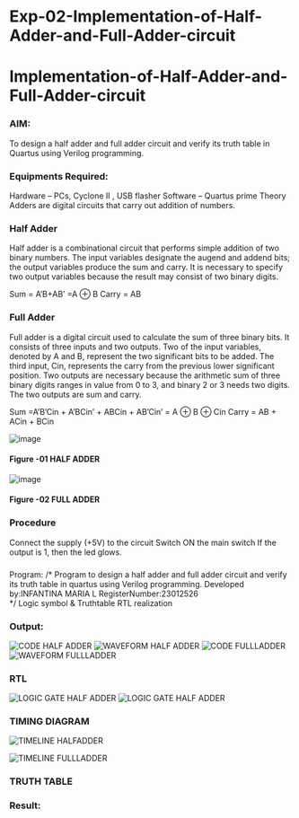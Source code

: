 # Exp-02-Implementation-of-Half-Adder-and-Full-Adder-circuit

# Implementation-of-Half-Adder-and-Full-Adder-circuit
### AIM:
To design a half adder and full adder circuit and verify its truth table in Quartus using Verilog programming.

### Equipments Required:
Hardware – PCs, Cyclone II , USB flasher
Software – Quartus prime
Theory
Adders are digital circuits that carry out addition of numbers.

### Half Adder
Half adder is a combinational circuit that performs simple addition of two binary numbers. The input variables designate the augend and addend bits; the output variables produce the sum and carry. It is necessary to specify two output variables because the result may consist of two binary digits.

Sum = A’B+AB’ =A ⊕ B Carry = AB

### Full Adder
Full adder is a digital circuit used to calculate the sum of three binary bits. It consists of three inputs and two outputs. Two of the input variables, denoted by A and B, represent the two significant bits to be added. The third input, Cin, represents the carry from the previous lower significant position. Two outputs are necessary because the arithmetic sum of three binary digits ranges in value from 0 to 3, and binary 2 or 3 needs two digits. The two outputs are sum and carry.

Sum =A’B’Cin + A’BCin’ + ABCin + AB’Cin’ = A ⊕ B ⊕ Cin Carry = AB + ACin + BCin

 ![image](https://user-images.githubusercontent.com/36288975/163552156-a13e5a56-c638-4110-97d9-8896907c8d25.png)

#### Figure -01 HALF ADDER 


![image](https://user-images.githubusercontent.com/36288975/163552057-b3547877-6d07-45b4-b7e0-bcfebfad9e1d.png)

#### Figure -02 FULL ADDER 

### Procedure

Connect the supply (+5V) to the circuit
Switch ON the main switch
If the output is 1, then the led glows.
### 
Program:
/*
Program to design a half adder and full adder circuit and verify its truth table in quartus using Verilog programming.
Developed by:INFANTINA MARIA L 
RegisterNumber:23012526  
*/
Logic symbol & Truthtable
RTL realization

### Output:
![CODE HALF ADDER](https://github.com/INFANTINA1401/Exp-02-Implementation-of-Half-Adder-and-Full-Adder-circuit/assets/147313821/9f293ac6-abd1-477b-b18a-8c2319da2634)
![WAVEFORM HALF ADDER](https://github.com/INFANTINA1401/Exp-02-Implementation-of-Half-Adder-and-Full-Adder-circuit/assets/147313821/a40f7583-fb76-4bea-8d55-fa2368164899)
![CODE FULLLADDER](https://github.com/INFANTINA1401/Exp-02-Implementation-of-Half-Adder-and-Full-Adder-circuit/assets/147313821/3b80564e-21d8-4692-bc46-f22e71018b3f)
![WAVEFORM  FULLLADDER](https://github.com/INFANTINA1401/Exp-02-Implementation-of-Half-Adder-and-Full-Adder-circuit/assets/147313821/6f83c9ab-dbd3-4645-99f5-1995605e81e3)


### RTL
![LOGIC GATE HALF ADDER](https://github.com/INFANTINA1401/Exp-02-Implementation-of-Half-Adder-and-Full-Adder-circuit/assets/147313821/67816fb1-f98e-40fd-9cb8-44ef6841162a)
![LOGIC GATE HALF ADDER](https://github.com/INFANTINA1401/Exp-02-Implementation-of-Half-Adder-and-Full-Adder-circuit/assets/147313821/a5d3a624-66c2-4b3c-9b9b-56accc3bbd8c)

### TIMING DIAGRAM
![TIMELINE HALFADDER](https://github.com/INFANTINA1401/Exp-02-Implementation-of-Half-Adder-and-Full-Adder-circuit/assets/147313821/d21418bb-2794-48e2-aa9a-e4b3383c868c)

![TIMELINE FULLLADDER](https://github.com/INFANTINA1401/Exp-02-Implementation-of-Half-Adder-and-Full-Adder-circuit/assets/147313821/7327c2b9-6b3f-4627-ac8d-cca59887cf8e)


### TRUTH TABLE 

### Result:
